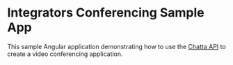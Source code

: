 # Integrators Conferencing Sample App

This sample Angular application demonstrating how to use the [Chatta API](http://docs.caremessenger.co.uk) to create a video conferencing application.

